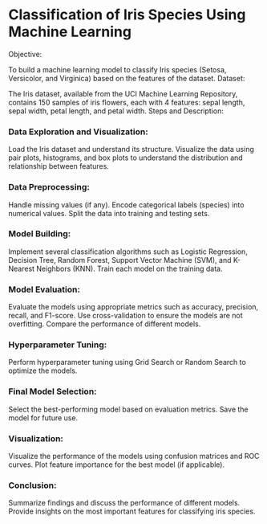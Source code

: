 # Classification of Iris Species Using Machine Learning

Objective:

To build a machine learning model to classify Iris species (Setosa, Versicolor, and Virginica) based on the features of the dataset.
Dataset:

The Iris dataset, available from the UCI Machine Learning Repository, contains 150 samples of iris flowers, each with 4 features: sepal length, sepal width, petal length, and petal width.
Steps and Description:

### Data Exploration and Visualization:

Load the Iris dataset and understand its structure.
Visualize the data using pair plots, histograms, and box plots to understand the distribution and relationship between features.

### Data Preprocessing:

Handle missing values (if any).
Encode categorical labels (species) into numerical values.
Split the data into training and testing sets.

### Model Building:

Implement several classification algorithms such as Logistic Regression, Decision Tree, Random Forest, Support Vector Machine (SVM), and K-Nearest Neighbors (KNN).
Train each model on the training data.

### Model Evaluation:

Evaluate the models using appropriate metrics such as accuracy, precision, recall, and F1-score.
Use cross-validation to ensure the models are not overfitting.
Compare the performance of different models.

### Hyperparameter Tuning:

Perform hyperparameter tuning using Grid Search or Random Search to optimize the models.

### Final Model Selection:

Select the best-performing model based on evaluation metrics.
Save the model for future use.

### Visualization:

Visualize the performance of the models using confusion matrices and ROC curves.
Plot feature importance for the best model (if applicable).

### Conclusion:

Summarize findings and discuss the performance of different models.
Provide insights on the most important features for classifying iris species.
